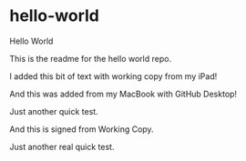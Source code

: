 # hello-world
Hello World

This is the readme for the hello world repo.

I added this bit of text with working copy from my iPad!

And this was added from my MacBook with GitHub Desktop!

Just another quick test.

And this is signed from Working Copy.

Just another real quick test.
